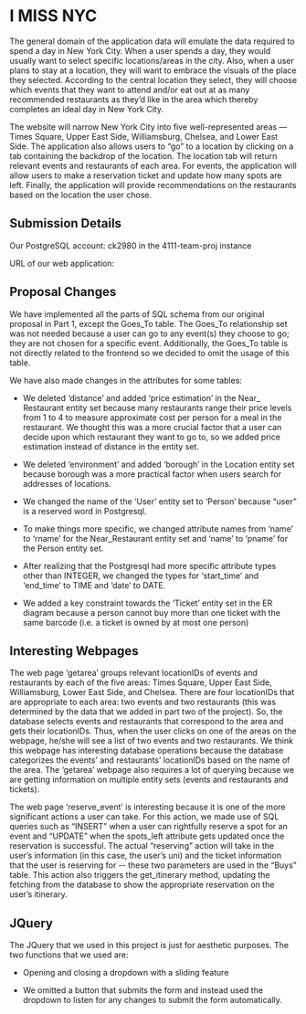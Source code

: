 # I MISS NYC

The general domain of the application data will emulate the data required to spend a day in New York City. When a user spends a day, they would usually want to select specific locations/areas in the city. Also, when a user plans to stay at a location, they will want to embrace the visuals of the place they selected. According to the central location they select, they will choose which events that they want to attend and/or eat out at as many recommended restaurants as they’d like in the area which thereby completes an ideal day in New York City.


The website will narrow New York City into five well-represented areas — Times Square, Upper East Side, Williamsburg, Chelsea, and Lower East Side. The application also allows users to “go” to a location by clicking on a tab containing the backdrop of the location. The location tab will return relevant events and restaurants of each area. For events, the application will allow users to make a reservation ticket and update how many spots are left. Finally, the application will provide recommendations on the restaurants based on the location the user chose. 

## Submission Details
Our PostgreSQL account: ck2980 in the 4111-team-proj instance

URL of our web application: 

## Proposal Changes
We have implemented all the parts of SQL schema from our original proposal in Part 1, except the Goes_To table. The Goes_To relationship set was not needed because a user can go to any event(s) they choose to go; they are not chosen for a specific event. Additionally, the Goes_To table is not directly related to the frontend so we decided to omit the usage of this table.

We have also made changes in the attributes for some tables: 

- We deleted ‘distance’ and added ‘price estimation’ in the Near_ Restaurant entity set because many restaurants range their price levels from 1 to 4 to measure approximate cost per person for a meal in the restaurant. We thought this was a more crucial factor that a user can decide upon which restaurant they want to go to, so we added price estimation instead of distance in the entity set.
	
- We deleted ‘environment’ and added ‘borough’ in the Location entity set because borough was a more practical factor when users search for addresses of locations.
- We changed the name of the ‘User’ entity set to ‘Person’ because “user” is a reserved word in Postgresql. 
	
- To make things more specific, we changed attribute names from ‘name’ to ‘rname’ for the Near_Restaurant entity set and ‘name’ to ‘pname’ for the Person entity set. 
	
- After realizing that the Postgresql had more specific attribute types other than INTEGER, we changed the types for ‘start_time’ and ‘end_time’ to TIME and ‘date’ to DATE. 
	
- We added a key constraint towards the ‘Ticket’ entity set in the ER diagram because a person cannot buy more than one ticket with the same barcode (i.e. a ticket is owned by at most one person)
	

## Interesting Webpages
The web page ‘getarea’ groups relevant locationIDs of events and restaurants by each of the five areas: Times Square, Upper East Side, Williamsburg, Lower East Side, and Chelsea. There are four locationIDs that are appropriate to each area: two events and two restaurants (this was determined by the data that we added in part two of the project). So, the database selects events and restaurants that correspond to the area and gets their locationIDs. Thus, when the user clicks on one of the areas on the webpage, he/she will see a list of two events and two restaurants. We think this webpage has interesting database operations because the database categorizes the events' and restaurants’ locationIDs based on the name of the area. The ‘getarea’ webpage also requires a lot of querying because we are getting information on multiple entity sets (events and restaurants and tickets).

The web page ‘reserve_event’ is interesting because it is one of the more significant actions a user can take. For this action, we made use of SQL queries such as “INSERT” when a user can rightfully reserve a spot for an event and “UPDATE” when the spots_left attribute gets updated once the reservation is successful. The actual “reserving” action will take in the user’s information (in this case, the user’s uni) and the ticket information that the user is reserving for -- these two parameters are used in the “Buys” table. This action also triggers the get_itinerary method, updating the fetching from the database to show the appropriate reservation on the user’s itinerary.

## JQuery
The JQuery that we used in this project is just for aesthetic purposes. The two functions that we used are:

- Opening and closing a dropdown with a sliding feature

- We omitted a button that submits the form and instead used the dropdown to listen for any changes to submit the form automatically.

